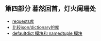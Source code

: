 ## 第四部分 暮然回首，灯火阑珊处
   * [requests库](400/401.md)
   * [比较json/dictionary的库](400/402.md)
   * [defaultdict 模块和 namedtuple 模块](400/403.md)

